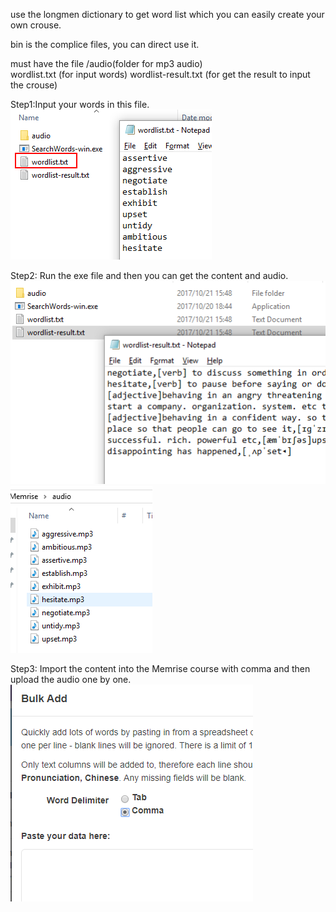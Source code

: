 use the longmen dictionary to get word list which you can easily create your own crouse.

bin is the complice files, you can direct use it.

must have the file
/audio(folder for mp3 audio)    
wordlist.txt (for input words)
wordlist-result.txt (for get the result to input the crouse)

Step1:Input your words in this file.
![image](https://github.com/bryht/MemriseToolkit/blob/master/1.png)

Step2: Run the exe file and then you can get the content and audio.
![image](https://github.com/bryht/MemriseToolkit/blob/master/2.png)
![image](https://github.com/bryht/MemriseToolkit/blob/master/3.png)

Step3: Import the content into the Memrise course with comma and then upload the audio one by one.
![image](https://github.com/bryht/MemriseToolkit/blob/master/4.png)


